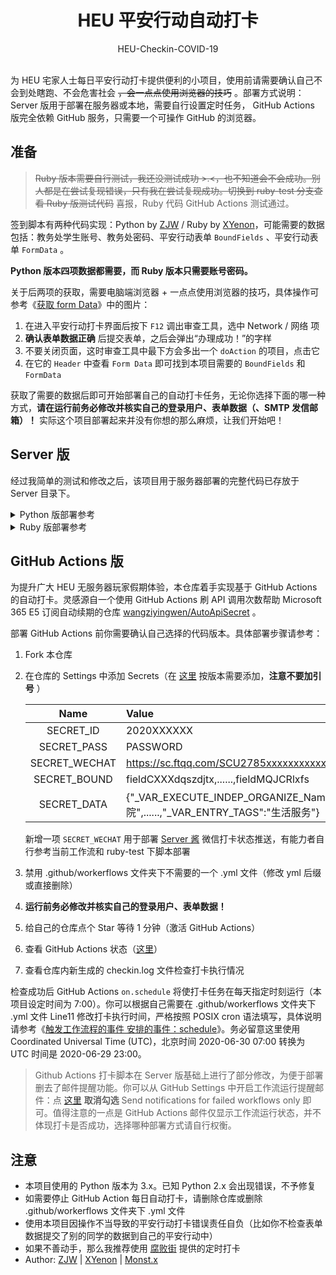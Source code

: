 <h1 align="center">HEU 平安行动自动打卡</h1>

<div align="center">HEU-Checkin-COVID-19</div></br>


为 HEU 宅家人士每日平安行动打卡提供便利的小项目，使用前请需要确认自己不会到处瞎跑、不会危害社会 ~~，会一点点使用浏览器的技巧~~ 。部署方式说明：Server 版用于部署在服务器或本地，需要自行设置定时任务， GitHub Actions 版完全依赖 GitHub 服务，只需要一个可操作 GitHub 的浏览器。

## 准备

> ~~Ruby 版本需要自行测试，我还没测试成功 >.<，也不知道会不会成功。别人都是在尝试复现错误，只有我在尝试复现成功。切换到 ruby-test 分支查看 Ruby 版测试代码~~ 喜报，Ruby 代码 GitHub Actions 测试通过。

签到脚本有两种代码实现：Python by [ZJW](https://zjw1.top/2020/03/10/auto_checkin_during_covid19_and_cas_sso_learning/) / Ruby by [XYenon](https://gist.github.com/XYenon/79317d63e7f769e5bdff5b595d709b65)，可能需要的数据包括：教务处学生账号、教务处密码、平安行动表单 `BoundFields` 、平安行动表单 `FormData` 。

**Python 版本四项数据都需要，而 Ruby 版本只需要账号密码。**

关于后两项的获取，需要电脑端浏览器 + 一点点使用浏览器的技巧，具体操作可参考《[获取 form Data](https://monsterx.cn/tech/Auto-Checkin-COVID19.html#toc_1)》中的图片：

1. 在进入平安行动打卡界面后按下 `F12` 调出审查工具，选中 Network / 网络 项
2. **确认表单数据正确** 后提交表单，之后会弹出“办理成功！”的字样
3. 不要关闭页面，这时审查工具中最下方会多出一个 `doAction` 的项目，点击它
4. 在它的 `Header` 中查看 `Form Data` 即可找到本项目需要的 `BoundFields` 和 `FormData`

获取了需要的数据后即可开始部署自己的自动打卡任务，无论你选择下面的哪一种方式，**请在运行前务必修改并核实自己的登录用户、表单数据（、SMTP 发信邮箱）！** 实际这个项目部署起来并没有你想的那么麻烦，让我们开始吧！

## Server 版

经过我简单的测试和修改之后，该项目用于服务器部署的完整代码已存放于 Server 目录下。

<details><summary>Python 版部署参考</summary><br>

使用前确保本地安装好 Python3.x 。

1. 按照自己需要修改文件内容
   
   Server/checkin.py 修改 Line26-29 Line167-174 为自己的登录用户、表单数据、SMTP 发信邮箱

2. SMTP 发信邮箱设置并不是必须的，仅用于服务器打卡完成后发送邮件提醒
   
   如果不需要邮件提醒，删除 Server/checkin.py Line162-188 即可

3. 安装 pip 依赖 `lxml` `requests`
   
   命令行执行 `python -m pip install lxml requests`

4. **运行前务必修改并核实自己的登录用户、表单数据、SMTP 发信邮箱！**
5. 配置打卡定时任务
   
   Server 版本通过服务器或本地主机的定时任务实现自动打卡。请参考《[定时任务](https://monsterx.cn/tech/Auto-Checkin-COVID19.html#toc_7)》自行设置定时任务

</details>

<details><summary>Ruby 版部署参考</summary><br>

使用前确保本地安装好 Ruby 2.5+ 。

1. 按照自己需要修改文件内容
   
   Server/checkin.rb 修改 Line15-16 为自己的登录用户

2. 安装 gem 依赖 `watir` `webdrivers`
   
   命令行执行 `gem install watir webdrivers`

3. 部分场景可能需要另行安装 chromedriver、 google-chrome 等
4. **运行前务必修改并核实自己的登录用户！**
5. 配置打卡定时任务
   
   Server 版本通过服务器或本地主机的定时任务实现自动打卡。请参考《[定时任务](https://monsterx.cn/tech/Auto-Checkin-COVID19.html#toc_7)》自行设置定时任务

</details>

## GitHub Actions 版

为提升广大 HEU 无服务器玩家假期体验，本仓库着手实现基于 GitHub Actions 的自动打卡。灵感源自一个使用 GitHub Actions 刷 API 调用次数帮助 Microsoft 365 E5 订阅自动续期的仓库 [wangziyingwen/AutoApiSecret](https://github.com/wangziyingwen/AutoApiSecret) 。

部署 GitHub Actions 前你需要确认自己选择的代码版本。具体部署步骤请参考：

1. Fork 本仓库
2. 在仓库的 Settings 中添加 Secrets（在 [这里](https://github.com/monsterxcn/HEU-Checkin-COVID-19/settings/secrets) 按版本需要添加，**注意不要加引号** ）
   
   | Name | Value | Version |
   |:----:|:------|:-------:|
   | SECRET_ID | 2020XXXXXX | py rb |
   | SECRET_PASS | PASSWORD | py rb |
   | SECRET_WECHAT | https://sc.ftqq.com/SCU2785xxxxxxxxxxxxxxxxxxxxxxxad.send | py rb |
   | SECRET_BOUND | fieldCXXXdqszdjtx,......,fieldMQJCRlxfs | py |
   | SECRET_DATA | {"_VAR_EXECUTE_INDEP_ORGANIZE_Name":"XXX学院",......,"_VAR_ENTRY_TAGS":"生活服务"} | py |

   新增一项 `SECRET_WECHAT` 用于部署 [Server 酱](http://sc.ftqq.com/?c=code) 微信打卡状态推送，有能力者自行参考当前工作流和 ruby-test 下脚本部署

3. 禁用 .github/workerflows 文件夹下不需要的一个 .yml 文件（修改 yml 后缀或直接删除）
4. **运行前务必修改并核实自己的登录用户、表单数据！**
5. 给自己的仓库点个 Star 等待 1 分钟（激活 GitHub Actions）
6. 查看 GitHub Actions 状态（[这里](https://github.com/monsterxcn/HEU-Checkin-COVID-19/actions)）
7. 查看仓库内新生成的 checkin.log 文件检查打卡执行情况

检查成功后 GitHub Actions `on.schedule` 将使打卡任务在每天指定时刻运行（本项目设定时间为 7:00）。你可以根据自己需要在 .github/workerflows 文件夹下 .yml 文件 Line11 修改打卡执行时间，严格按照 POSIX cron 语法填写，具体说明请参考《[触发工作流程的事件 安排的事件：schedule](https://docs.github.com/cn/actions/reference/events-that-trigger-workflows#)》。务必留意这里使用 Coordinated Universal Time (UTC)，北京时间 2020-06-30 07:00 转换为 UTC 时间是 2020-06-29 23:00。

> Github Actions 打卡脚本在 Server 版基础上进行了部分修改，为便于部署删去了邮件提醒功能。你可以从 GitHub Settings 中开启工作流运行提醒邮件：点 [这里](https://github.com/settings/notifications) **取消勾选** Send notifications for failed workflows only 即可。值得注意的一点是 GitHub Actions 邮件仅显示工作流运行状态，并不体现打卡是否成功，选择哪种部署方式请自行权衡。

## 注意

 - 本项目使用的 Python 版本为 3.x。已知 Python 2.x 会出现错误，不予修复
 - 如需要停止 GitHub Action 每日自动打卡，请删除仓库或删除 .github/workerflows 文件夹下 .yml 文件
 - 使用本项目因操作不当导致的平安行动打卡错误责任自负（比如你不检查表单数据提交了别的同学的数据到自己的平安行动中）
 - 如果不善动手，那么我推荐使用 [腐败街](https://www.fubaijie.cn) 提供的定时打卡
 - Author: [ZJW](https://zjw1.top) | [XYenon](https://xyenon.bid) | [Monst.x](https://monsterx.cn)